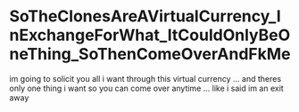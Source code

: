 # SoTheClonesAreAVirtualCurrency_InExchangeForWhat_ItCouldOnlyBeOneThing_SoThenComeOverAndFkMe

im going to solicit you all i want through this virtual currency ... and theres only one thing i want so you can come over anytime ... like i said im an exit away
